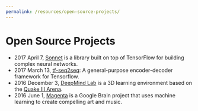 ```yaml
---
permalink: /resources/open-source-projects/
---
```

# Open Source Projects

* 2017 April 7, [Sonnet](https://github.com/deepmind/sonnet) is a library built on top of TensorFlow for building complex neural networks.
* 2017 March 13, [tf-seq2seq](https://google.github.io/seq2seq/): A general-purpose encoder-decoder framework for Tensorflow.
* 2016 December 3, [DeepMind Lab](https://github.com/deepmind/lab) is a 3D learning environment based on the [Quake III Arena](https://github.com/id-Software/Quake-III-Arena).
* 2016 June 1, [Magenta](https://magenta.tensorflow.org/) is a Google Brain project that uses machine learning to create compelling art and music.
